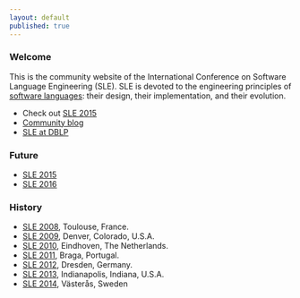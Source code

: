 ```yaml
---
layout: default
published: true
---
```


### Welcome 

This is the community website of the International Conference on Software Language Engineering (SLE). SLE is devoted to the engineering principles of [software languages](http://en.wikipedia.org/wiki/Software_language): their design, their implementation, and their evolution.

* Check out [SLE 2015](2015)
* [Community blog](blog) 
* [SLE at DBLP](http://www.informatik.uni-trier.de/~ley/db/conf/sle/index.html)

### Future

* [SLE 2015](http://www.sleconf.org/2015)
* [SLE 2016](http://www.sleconf.org/2016)

### History

<ul>
<li><a href="http://www.sleconf.org/2008" >SLE 2008</a>, Toulouse, France.</li>
<li><a href="http://www.sleconf.org/2009" >SLE 2009</a>, Denver, Colorado, U.S.A.</li>
<li><a href="http://www.sleconf.org/2010" >SLE 2010</a>, Eindhoven, The Netherlands.</li>
<li><a href="http://www.sleconf.org/2011" >SLE 2011</a>, Braga, Portugal.</li>
<li><a href="http://www.sleconf.org/2012" >SLE 2012</a>, Dresden, Germany.</li>
<li><a href="http://www.sleconf.org/2013" >SLE 2013</a>, Indianapolis, Indiana, U.S.A.</li>
<li><a href="http://www.sleconf.org/2014" >SLE 2014</a>, Västerås, Sweden</li>
</ul>
